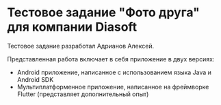 # Тестовое задание "Фото друга" для компании Diasoft

Тестовое задание разработал Адрианов Алексей.

Представленная работа включает в себя приложение в двух версиях:
 * Android приложение, написанное с использованием языка Java и Android SDK
 * Мультиплатформенное приложение, написанное на фреймворке Flutter (представляет дополнительный опыт)
